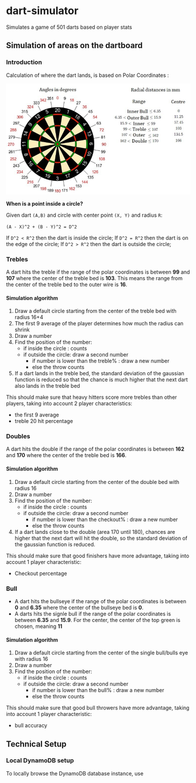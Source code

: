 # dart-simulator
Simulates a game of 501 darts based on player stats

## Simulation of areas on the dartboard

### Introduction

Calculation of where the dart lands, is based on Polar Coordinates :

![specifications-of-points-on-dartboard](/img/specification-of-points-on-dartboard.png?raw=true "specification-of-points-on-dartboard")

**When is a point inside a circle?**

Given dart `(A,B)` and circle with center point `(X, Y)` and radius `R`:

`(A - X)^2 + (B - Y)^2 = D^2`

If `D^2 < R^2` then the dart is inside the circle;
If `D^2 = R^2` then the dart is on the edge of the circle;
If `D^2 > R^2` then the dart is outside the circle;


### Trebles

A dart hits the treble if the range of the polar coordinates is between **99** and **107** where the center of the treble bed is **103**.
This means the range from the center of the treble bed to the outer wire is **16**.

#### Simulation algorithm

1. Draw a default circle starting from the center of the treble bed with radius 16+4
2. The first 9 average of the player determines how much the radius can shrink
3. Draw a number
4. Find the position of the number:
   - if inside the circle : counts
   - if outside the circle: draw a second number
     - if number is lower than the treble% : draw a new number
     - else the throw counts
5. If a dart lands in the treble bed, the standard deviation of the gaussian function is reduced 
so that the chance is much higher that the next dart also lands in the treble bed

This should make sure that heavy hitters score more trebles than other players, taking into account 2 player characteristics:
- the first 9 average
- treble 20 hit percentage

### Doubles

A dart hits the double if the range of the polar coordinates is between **162** and **170** where the center of the treble bed is **166**.

#### Simulation algorithm

1. Draw a default circle starting from the center of the double bed with radius 16
2. Draw a number
3. Find the position of the number:
    - if inside the circle : counts
    - if outside the circle: draw a second number
        - if number is lower than the checkout% : draw a new number
        - else the throw counts
4. If a dart lands close to the double (area 170 until 180), chances are higher that the next dart will hit the double, 
so the standard deviation of the gaussian function is reduced.

This should make sure that good finishers have more advantage, taking into account 1 player characteristic:
- Checkout percentage

### Bull

* A dart hits the bullseye if the range of the polar coordinates is between **0** and **6.35** where the center of the bullseye bed is **0**.
* A darts hits the signle bull if the range of the polar coordinates is between **6.35** and **15.9**. 
For the center, the center of the top green is chosen, meaning **11**

#### Simulation algorithm

1. Draw a default circle starting from the center of the single bull/bulls eye with radius 16
2. Draw a number
3. Find the position of the number:
    - if inside the circle : counts
    - if outside the circle: draw a second number
        - if number is lower than the bull% : draw a new number
        - else the throw counts

This should make sure that good bull throwers have more advantage, taking into account 1 player characteristic:
- bull accuracy


## Technical Setup

### Local DynamoDB setup

To locally browse the DynamoDB database instance, use 